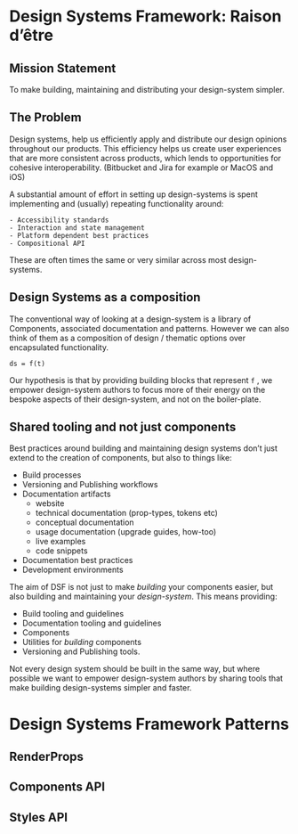 # Design Systems Framework: Raison d’être

## Mission Statement 
To make building, maintaining and distributing your design-system simpler.

## The Problem
Design systems, help us efficiently apply and distribute our design opinions throughout our products. This efficiency helps us create user experiences that are more consistent across products, which lends to opportunities  for cohesive interoperability.  (Bitbucket and Jira for example or MacOS and iOS)

A substantial amount of effort in setting up design-systems is spent implementing and  (usually) repeating functionality around:

	- Accessibility standards
	- Interaction and state management
	- Platform dependent best practices
	- Compositional API

These are often times the same or very similar across most design-systems.

## Design Systems as a composition
The conventional way of looking at a design-system is a library of Components, associated documentation and patterns. However we can also think of them as a composition of design / thematic options over encapsulated functionality.

```
ds = f(t)
```

Our hypothesis is that by providing building blocks that represent  `f` ,  we empower design-system authors to focus more of their energy on the  bespoke aspects of their design-system, and not on the boiler-plate.

## Shared tooling and not just components
Best practices around building and maintaining design systems don’t just extend to the creation of components, but also to things like:

- Build processes
- Versioning and Publishing workflows
- Documentation artifacts
	- website
	- technical documentation (prop-types, tokens etc)
	- conceptual documentation
	- usage documentation (upgrade guides, how-too)
	- live examples
	- code snippets
- Documentation best practices
- Development environments

The aim of DSF is not just to make *_building_* your components easier, but also building and maintaining your *_design-system_*. This means providing:

- Build tooling and guidelines
- Documentation tooling and guidelines
- Components
- Utilities for *_building_* components
- Versioning and Publishing tools.

Not every design system should be built in the same way, but where possible we want to empower design-system authors by sharing  tools that make building design-systems simpler and faster.

# Design Systems Framework Patterns
## RenderProps
## Components API
## Styles API
